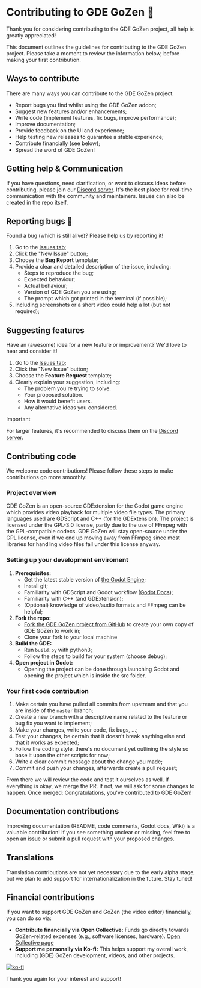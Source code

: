 # Contributing to GDE GoZen 🤝
Thank you for considering contributing to the GDE GoZen project, all help is greatly appreciated!

This document outlines the guidelines for contributing to the GDE GoZen project. Please take a moment to review the information below, before making your first contribution.

## Ways to contribute
There are many ways you can contribute to the GDE GoZen project:
- Report bugs you find whilst using the GDE GoZen addon;
- Suggest new features and/or enhancements;
- Write code (implement features, fix bugs, improve performance);
- Improve documentation;
- Provide feedback on the UI and experience;
- Help testing new releases to guarantee a stable experience;
- Contribute financially (see below);
- Spread the word of GDE GoZen!

## Getting help & Communication
If you have questions, need clarification, or want to discuss ideas before contributing, please join our [Discord server](https://discord.gg/BdbUf7VKYC). It's the best place for real-time communication with the community and maintainers. Issues can also be created in the repo itself.

## Reporting bugs 🐛
Found a bug (which is still alive)? Please help us by reporting it!

1. Go to the [Issues tab](https://github.com/VoylinsGamedevJourney/gde_gozen/issues);
1. Click the "New Issue" button;
1. Choose the **Bug Report** template;
1. Provide a clear and detailed description of the issue, including:
    * Steps to reproduce the bug;
    * Expected behaviour;
    * Actual behaviour;
    * Version of GDE GoZen you are using;
    * The prompt which got printed in the terminal (if possible);
1. Including screenshots or a short video could help a lot (but not required);

## Suggesting features
Have an (awesome) idea for a new feature or improvement? We'd love to hear and consider it!

1. Go to the [Issues tab](https://github.com/VoylinsGamedevJourney/gde_gozen/issues);
1. Click the "New Issue" button;
1. Choose the **Feature Request** template;
1.  Clearly explain your suggestion, including:
    *   The problem you're trying to solve.
    *   Your proposed solution.
    *   How it would benefit users.
    *   Any alternative ideas you considered.

> [!IMPORTANT]  
> For larger features, it's recommended to discuss them on the [Discord server](https://discord.gg/BdbUf7VKYC).

## Contributing code
We welcome code contributions! Please follow these steps to make contributions go more smoothly:

### Project overview
GDE GoZen is an open-source GDExtension for the Godot game engine which provides video playback for multiple video file types. The primary languages used are GDScript and C++ (for the GDExtension). The project is licensed under the GPL-3.0 license, partly due to the use of FFmpeg with the GPL-compatible codecs. GDE GoZen will stay open-source under the GPL license, even if we end up moving away from FFmpeg since most libraries for handling video files fall under this license anyway.

### Setting up your development enviroment
1. **Prerequisites:**
    * Get the latest stable version of [the Godot Engine](https://godotengine.org);
    * Install git;
    * Familiarity with GDScript and Godot workflow ([Godot Docs](https://docs.godotengine.org/en/stable/));
    * Familiarity with C++ (and GDExtension);
    * (Optional) knowledge of video/audio formats and FFmpeg can be helpful;
1. **Fork the repo:**
    * [Fork the GDE GoZen project from GitHub](https://github.com/VoylinsGamedevJourney/gde_gozen/fork) to create your own copy of GDE GoZen to work in;
    * Clone your fork to your local machine
1. **Build the GDE:**
    * Run `build.py` with python3;
    * Follow the steps to build for your system (choose debug);
1. **Open project in Godot:**
    * Opening the project can be done through launching Godot and opening the project which is inside the src folder.

### Your first code contribution
1. Make certain you have pulled all commits from upstream and that you are inside of the `master` branch;
1. Create a new branch with a descriptive name related to the feature or bug fix you want to implement;
1. Make your changes, write your code, fix bugs, ...;
1. Test your changes, be certain that it doesn't break anything else and that it works as expected;
1. Follow the coding style, there's no document yet outlining the style so base it upon the other scripts for now;
1. Write a clear commit message about the change you made;
1. Commit and push your changes, afterwards create a pull request;

From there we will review the code and test it ourselves as well. If everything is okay, we merge the PR. If not, we will ask for some changes to happen. Once merged: Congratulations, you've contributed to GDE GoZen!

## Documentation contributions
Improving documentation (README, code comments, Godot docs, Wiki) is a valuable contribution! If you see something unclear or missing, feel free to open an issue or submit a pull request with your proposed changes.

## Translations
Translation contributions are not yet necessary due to the early alpha stage, but we plan to add support for internationalization in the future. Stay tuned!

## Financial contributions
If you want to support GDE GoZen and GoZen (the video editor) financially, you can do so via:
- **Contribute financially via Open Collective:** Funds go directly towards GoZen-related expenses (e.g., software licenses, hardware). [Open Collective page](https://opencollective.com/gozen)
- **Support me personally via Ko-fi:** This helps support my overall work, including (GDE) GoZen development, videos, and other projects.

[![ko-fi](https://ko-fi.com/img/githubbutton_sm.svg)](https://ko-fi.com/voylin)

Thank you again for your interest and support!


